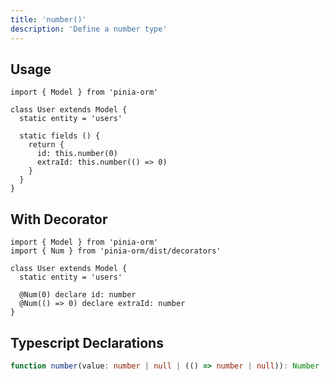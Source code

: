 ```yaml
---
title: 'number()'
description: 'Define a number type'
---
```


## Usage

````js[User.js]
import { Model } from 'pinia-orm'

class User extends Model {
  static entity = 'users'

  static fields () {
    return {
      id: this.number(0)
      extraId: this.number(() => 0)
    }
  }
}
````

## With Decorator

````ts[User.ts]
import { Model } from 'pinia-orm'
import { Num } from 'pinia-orm/dist/decorators'

class User extends Model {
  static entity = 'users'
  
  @Num(0) declare id: number
  @Num(() => 0) declare extraId: number
}
````

## Typescript Declarations

````ts
function number(value: number | null | (() => number | null)): Number
````
